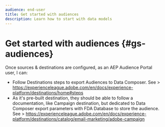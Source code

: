```yaml
---
audience: end-user
title: Get started with audiences
description: Learn how to start with data models
---
```

# Get started with audiences {#gs-audiences}


Once sources & destinations are configured, as an AEP Audience Portal user, I can: 

* Follow Destinations steps to export Audiences to Data Composer. See > https://experienceleague.adobe.com/en/docs/experience-platform/destinations/home#steps 
* As it's pre-built destination, they should be able to follow a documentation, like Campaign destination, but dedicated to Data Composer export parameters with FDA Database to store the audience. See > https://experienceleague.adobe.com/en/docs/experience-platform/destinations/catalog/email-marketing/adobe-campaign 